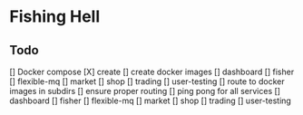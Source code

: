 # Fishing Hell


## Todo
[] Docker compose
	[X] create
	[] create docker images
		[] dashboard
		[] fisher
		[] flexible-mq
		[] market
		[] shop
		[] trading
		[] user-testing
	[] route to docker images in subdirs
	[] ensure proper routing
		[] ping pong for all services
			[] dashboard
			[] fisher
			[] flexible-mq
			[] market
			[] shop
			[] trading
			[] user-testing
